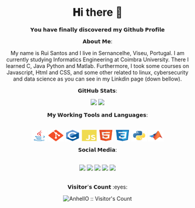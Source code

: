<div align="center">
    <h1> 𝐇i there 👋 </h1>
    </div>
    
<div align="center">
    <p> 𝗬𝗼𝘂 𝗵𝗮𝘃𝗲 𝗳𝗶𝗻𝗮𝗹𝗹𝘆 𝗱𝗶𝘀𝗰𝗼𝘃𝗲𝗿𝗲𝗱 𝗺𝘆 𝗚𝗶𝘁𝗵𝘂𝗯 𝗣𝗿𝗼𝗳𝗶𝗹𝗲 <p>
    </div>
     
<div align="center">
    <p> 𝗔𝗯𝗼𝘂𝘁 𝗠𝗲: <p>
    <p> My name is Rui Santos and I live in Sernancelhe, Viseu, Portugal. I am currently studying Informatics Engineering at Coimbra University. There I learned C, Java Python and Matlab. Furthermore, I took some courses on Javascript, Html and CSS, and some other related to linux, cybersecurity and data science as you can see in my Linkdin page (down bellow).  </p>
    </div>
    
     
<div align="center">
    <p> 𝗚𝗶𝘁𝗛𝘂𝗯 𝗦𝘁𝗮𝘁𝘀: <p>
    <img height="180em" src="https://github-readme-stats.vercel.app/api?username=kapellaz&show_icons=true&theme=dark&include_all_commits=true&count_private=true"/>
    <img height="180em" src="https://github-readme-stats.vercel.app/api/top-langs/?username=kapellaz&layout=compact&langs_count=7&theme=dark"/>
    </div>
    
    
<div align="center">
    <p> 𝗠𝘆 𝗪𝗼𝗿𝗸𝗶𝗻𝗴 𝗧𝗼𝗼𝗹𝘀 𝗮𝗻𝗱 𝗟𝗮𝗻𝗴𝘂𝗮𝗴𝗲𝘀: </p>
    </div>
    
<div style="display: inline_block" align="center"><br>
      <img align="center" alt="Kapellaz-Java" height="30" width="40" src="https://raw.githubusercontent.com/devicons/devicon/master/icons/java/java-original.svg">
      <img align="center" alt="Kapellaz-Git" height="30" width="40" src="https://raw.githubusercontent.com/devicons/devicon/master/icons/git/git-original.svg">
      <img align="center" alt="Kapellaz-C" height="30" width="40" src="https://raw.githubusercontent.com/devicons/devicon/master/icons/c/c-original.svg">
      <img align="center" alt="Kapellaz-Js" height="30" width="40" src="https://raw.githubusercontent.com/devicons/devicon/master/icons/javascript/javascript-plain.svg">
      <img align="center" alt="Kapellaz-HTML" height="30" width="40" src="https://raw.githubusercontent.com/devicons/devicon/master/icons/html5/html5-original.svg">
      <img align="center" alt="Kapellaz-CSS" height="30" width="40" src="https://raw.githubusercontent.com/devicons/devicon/master/icons/css3/css3-original.svg">
      <img align="center" alt="Kapellaz-Python" height="30" width="40" src="https://raw.githubusercontent.com/devicons/devicon/master/icons/python/python-original.svg">
      <img align="center" alt="Kapellaz-CSS" height="30" width="40" src="https://raw.githubusercontent.com/devicons/devicon/master/icons/matlab/matlab-original.svg">
</div>
    
    
<div align="center">
    <p> 𝗦𝗼𝗰𝗶𝗮𝗹 𝗠𝗲𝗱𝗶𝗮: </p>
    </div>
    
<div style="display: inline_block" align="center"><br> 
        <a href="https://www.instagram.com/ruisantos192002" target="_blank"><img src="https://img.shields.io/badge/-Instagram-%23E4405F?style=for-the-badge&logo=instagram&logoColor=white" target="_blank"></a>
        <a href="https://www.linkedin.com/in/rui-santos-19f2002/" target="_blank"><img src="https://img.shields.io/badge/-LinkedIn-%230077B5?style=for-the-badge&logo=linkedin&logoColor=white" target="_blank"></a>  
        <a href = "mailto:mailto:rui.santos192002@hotmail.com"><img src="https://img.shields.io/badge/-hotmail-%2523333?style=for-the-badge&logo=gmail&logoColor=white" target="_blank"></a>
        <a href = "mailto:mailto:ruicapelas192002@gmail.com"><img src="https://img.shields.io/badge/-Gmail-%23333?style=for-the-badge&logo=gmail&logoColor=white" target="_blank"></a>
        <a href="https://twitter.com/kapellazz" target="_blank"><img src="https://img.shields.io/badge/-twitter-%230077B5?style=for-the-badge&logo=twitter&logoColor=white" target="_blank"></a> 
    </div>
    
    
<div align="center"><br> 
    <p> 𝗩𝗶𝘀𝗶𝘁𝗼𝗿'𝘀 𝗖𝗼𝘂𝗻𝘁 :eyes:</p>
    <p align="center"><img src="https://profile-counter.glitch.me/{kapellaz}/count.svg" alt="AnhellO :: Visitor's Count" /></p>
    </div>
<!---
kapellaz/kapellaz is a ✨ special ✨ repository because its `README.md` (this file) appears on your GitHub profile.
You can click the Preview link to take a look at your changes.
--->

